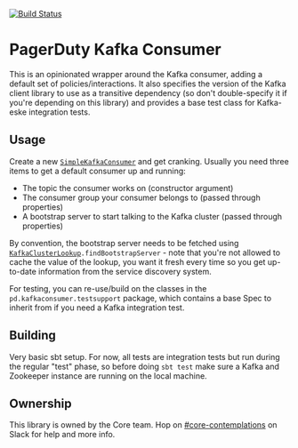 [![Build Status](https://travis-ci.com/PagerDuty/pd-kafka-consumer.svg?token=7Mi8LhmhpJYhzs4euq1w&branch=master)](https://travis-ci.com/PagerDuty/pd-kafka-consumer)

# PagerDuty Kafka Consumer

This is an opinionated wrapper around the Kafka consumer, adding a default set
of policies/interactions. It also specifies the version of the Kafka client
library to use as a transitive dependency (so don't double-specify it if
you're depending on this library) and provides a base test class for Kafka-eske
integration tests.

## Usage

Create a new [`SimpleKafkaConsumer`](https://docs.pd-internal.com/scala/pd-kafka-consumer/pd/kafkaconsumer/SimpleKafkaConsumer.html) and get cranking. Usually you need three items to get a default
consumer up and running:

- The topic the consumer works on (constructor argument)
- The consumer group your consumer belongs to (passed through properties)
- A bootstrap server to start talking to the Kafka cluster (passed through properties)

By convention, the bootstrap server needs to be fetched using
[`KafkaClusterLookup`](https://docs.pd-internal.com/scala/pd-kafka-consumer/pd/kafkaconsumer/KafkaClusterLookup.html)`.findBootstrapServer` - note that you're not allowed to cache
the value of the lookup, you want it fresh every time so you get up-to-date
information from the service discovery system.

For testing, you can re-use/build on the classes in the `pd.kafkaconsumer.testsupport`
package, which contains a base Spec to inherit from if you need a Kafka integration
test.

## Building

Very basic sbt setup. For now, all tests are integration tests but run during the
regular "test" phase, so before doing `sbt test` make sure a Kafka and Zookeeper
instance are running on the local machine.

## Ownership

This library is owned by the Core team. Hop on 
[#core-contemplations](https://pagerduty.slack.com/messages/core-contemplations/)
on Slack for help and more info.


